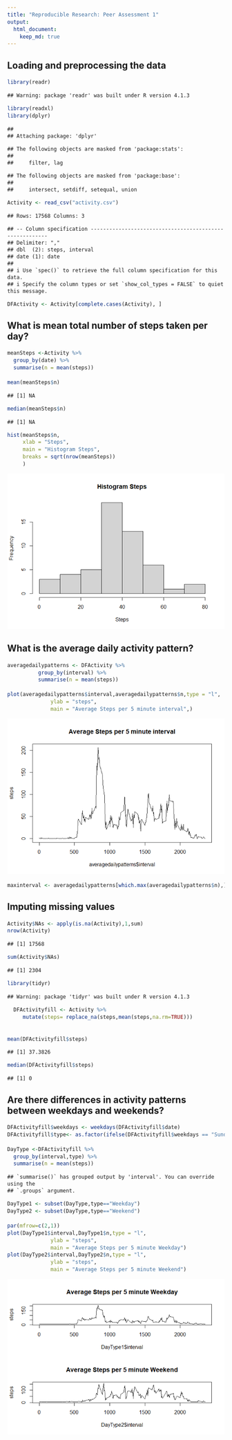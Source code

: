 ```yaml
---
title: "Reproducible Research: Peer Assessment 1"
output: 
  html_document:
    keep_md: true
---
```



## Loading and preprocessing the data


```r
library(readr)
```

```
## Warning: package 'readr' was built under R version 4.1.3
```

```r
library(readxl)
library(dplyr)
```

```
## 
## Attaching package: 'dplyr'
```

```
## The following objects are masked from 'package:stats':
## 
##     filter, lag
```

```
## The following objects are masked from 'package:base':
## 
##     intersect, setdiff, setequal, union
```

```r
Activity <- read_csv("activity.csv")
```

```
## Rows: 17568 Columns: 3
```

```
## -- Column specification --------------------------------------------------------
## Delimiter: ","
## dbl  (2): steps, interval
## date (1): date
## 
## i Use `spec()` to retrieve the full column specification for this data.
## i Specify the column types or set `show_col_types = FALSE` to quiet this message.
```

```r
DFActivity <- Activity[complete.cases(Activity), ]
```

## What is mean total number of steps taken per day?

```r
meanSteps <-Activity %>%
  group_by(date) %>%
  summarise(n = mean(steps))

mean(meanSteps$n)
```

```
## [1] NA
```

```r
median(meanSteps$n)
```

```
## [1] NA
```

```r
hist(meanSteps$n,
     xlab = "Steps",
     main = "Histogram Steps",
     breaks = sqrt(nrow(meanSteps))
     )
```

![](PA1_template_files/figure-html/unnamed-chunk-2-1.png)<!-- -->


## What is the average daily activity pattern?

```r
averagedailypatterns <- DFActivity %>%
          group_by(interval) %>%
          summarise(n = mean(steps))

plot(averagedailypatterns$interval,averagedailypatterns$n,type = "l",
              ylab = "steps",
              main = "Average Steps per 5 minute interval",)
```

![](PA1_template_files/figure-html/unnamed-chunk-3-1.png)<!-- -->

```r
maxinterval <- averagedailypatterns[which.max(averagedailypatterns$n),]
```


## Imputing missing values


```r
Activity$NAs <- apply(is.na(Activity),1,sum)
nrow(Activity)
```

```
## [1] 17568
```

```r
sum(Activity$NAs)
```

```
## [1] 2304
```

```r
library(tidyr)
```

```
## Warning: package 'tidyr' was built under R version 4.1.3
```

```r
  DFActivityfill <- Activity %>%
     mutate(steps= replace_na(steps,mean(steps,na.rm=TRUE)))

  
mean(DFActivityfill$steps)  
```

```
## [1] 37.3826
```

```r
median(DFActivityfill$steps)
```

```
## [1] 0
```

## Are there differences in activity patterns between weekdays and weekends?


```r
DFActivityfill$weekdays <- weekdays(DFActivityfill$date)
DFActivityfill$type<- as.factor(ifelse(DFActivityfill$weekdays == "Sunday"| DFActivityfill$weekdays == "Saturday","Weekend","Weekday"))

DayType <-DFActivityfill %>%
  group_by(interval,type) %>%
  summarise(n = mean(steps))
```

```
## `summarise()` has grouped output by 'interval'. You can override using the
## `.groups` argument.
```

```r
DayType1 <- subset(DayType,type=="Weekday")
DayType2 <- subset(DayType,type=="Weekend")

par(mfrow=c(2,1))
plot(DayType1$interval,DayType1$n,type = "l",
              ylab = "steps",
              main = "Average Steps per 5 minute Weekday")
plot(DayType2$interval,DayType2$n,type = "l",
              ylab = "steps",
              main = "Average Steps per 5 minute Weekend")
```

![](PA1_template_files/figure-html/unnamed-chunk-5-1.png)<!-- -->

